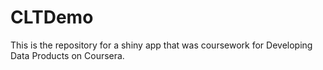 # CLTDemo
This is the repository for a shiny app that was coursework for Developing Data Products on  Coursera.

